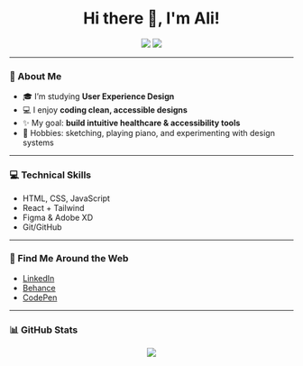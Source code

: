 <h1 align="center">Hi there 👋, I'm Ali!</h1>

<p align="center">
  <img src="https://img.shields.io/badge/Code-Lover-lightpink?style=for-the-badge&logo=💻" />
  <img src="https://img.shields.io/badge/UX-Designer-lightblue?style=for-the-badge&logo=✨" />
</p>

---

### 🌸 About Me
- 🎓 I’m studying **User Experience Design**  
- 💻 I enjoy **coding clean, accessible designs**  
- ✨ My goal: **build intuitive healthcare & accessibility tools**  
- 🎨 Hobbies: sketching, playing piano, and experimenting with design systems  

---

### 💻 Technical Skills
- HTML, CSS, JavaScript  
- React + Tailwind  
- Figma & Adobe XD  
- Git/GitHub  

---

### 🌷 Find Me Around the Web
- [LinkedIn](https://www.linkedin.com)  
- [Behance](https://www.behance.net)  
- [CodePen](https://codepen.io)  

---

### 📊 GitHub Stats
<p align="center">
  <img src="https://github-readme-stats.vercel.app/api?username=YourGitHubUsername&show_icons=true&theme=tokyonight&title_color=ffb6c1&icon_color=87cefa&text_color=333&bg_color=ffffff" />
</p>


